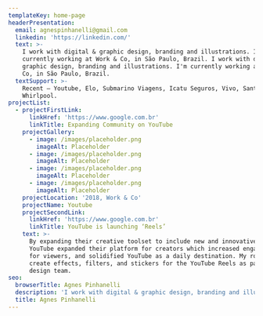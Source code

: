 ```yaml
---
templateKey: home-page
headerPresentation:
  email: agnespinhanelli@gmail.com
  linkedin: 'https://linkedin.com/'
  text: >-
    I work with digital & graphic design, branding and illustrations. I'm
    currently working at Work & Co, in São Paulo, Brazil. I work with digital &
    graphic design, branding and illustrations. I'm currently working at Work &
    Co, in São Paulo, Brazil.
  textSupport: >-
    Recent – Youtube, Elo, Submarino Viagens, Icatu Seguros, Vivo, Santander,
    Whirlpool.
projectList:
  - projectFirstLink:
      linkHref: 'https://www.google.com.br'
      linkTitle: Expanding Community on YouTube
    projectGallery:
      - image: /images/placeholder.png
        imageAlt: Placeholder
      - image: /images/placeholder.png
        imageAlt: Placeholder
      - image: /images/placeholder.png
        imageAlt: Placeholder
      - image: /images/placeholder.png
        imageAlt: Placeholder
    projectLocation: '2018, Work & Co'
    projectName: Youtube
    projectSecondLink:
      linkHref: 'https://www.google.com.br'
      linkTitle: YouTube is launching ‘Reels’
    text: >-
      By expanding their creative toolset to include new and innovative effects,
      YouTube expanded their platform for creators which increased engagement
      for viewers, and solidified YouTube as a daily destination. My role was to
      create effects, filters, and stickers for the YouTube Reels as part of the
      design team.
seo:
  browserTitle: Agnes Pinhanelli
  description: 'I work with digital & graphic design, branding and illustrations.'
  title: Agnes Pinhanelli
---
```


